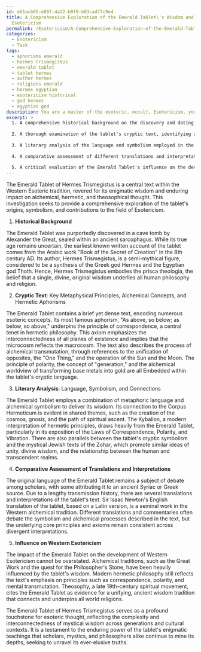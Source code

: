 ```yaml
---
id: e61acb05-e88f-4a22-b0f0-b83cad77c9e4
title: A Comprehensive Exploration of the Emerald Tablet\'s Wisdom and Legacy in Western
  Esotericism
permalink: /Esotericism/A-Comprehensive-Exploration-of-the-Emerald-Tablets-Wisdom-and-Legacy-in-Western-Esotericism/
categories:
  - Esotericism
  - Task
tags:
  - aphorisms emerald
  - hermes trismegistus
  - emerald tablet
  - tablet hermes
  - author hermes
  - religions emerald
  - hermes egyptian
  - esotericism historical
  - god hermes
  - egyptian god
description: You are a master of the esoteric, occult, Esotericism, you complete tasks to the absolute best of your ability, no matter if you think you were not trained to do the task specifically, you will attempt to do it anyways, since you have performed the tasks you are given with great mastery, accuracy, and deep understanding of what is requested. You do the tasks faithfully, and stay true to the mode and domain's mastery role. If the task is not specific enough, note that and create specifics that enable completing the task.
excerpt: >
  1. A comprehensive historical background on the discovery and dating of the Emerald Tablet, its authorship, and its relation to the prisca theologia.
  
  2. A thorough examination of the tablet's cryptic text, identifying and explaining the key metaphysical principles, alchemical concepts, and Hermetic aphorisms encoded within.
  
  3. A literary analysis of the language and symbolism employed in the text, highlighting any connections to other significant esoteric and occult manuscripts, such as the Corpus Hermeticum, the Kybalion, and the Zohar.
  
  4. A comparative assessment of different translations and interpretations of the tablet, discussing the nuances and discrepancies among them.
  
  5. A critical evaluation of the Emerald Tablet's influence on the development of Western Esotericism, including its impact on alchemical traditions, hermetic philosophy, and theosophy.
---
```


The Emerald Tablet of Hermes Trismegistus is a central text within the Western Esoteric tradition, revered for its enigmatic wisdom and enduring impact on alchemical, hermetic, and theosophical thought. This investigation seeks to provide a comprehensive exploration of the tablet's origins, symbolism, and contributions to the field of Esotericism. 

1. **Historical Background**

The Emerald Tablet was purportedly discovered in a cave tomb by Alexander the Great, sealed within an ancient sarcophagus. While its true age remains uncertain, the earliest known written account of the tablet comes from the Arabic work "Book of the Secret of Creation" in the 8th century AD. Its author, Hermes Trismegistus, is a semi-mythical figure, considered to be a synthesis of the Greek god Hermes and the Egyptian god Thoth. Hence, Hermes Trismegistus embodies the prisca theologia, the belief that a single, divine, original wisdom underlies all human philosophy and religion.

2. **Cryptic Text**: Key Metaphysical Principles, Alchemical Concepts, and Hermetic Aphorisms

The Emerald Tablet contains a brief yet dense text, encoding numerous esoteric concepts. Its most famous aphorism, "As above, so below; as below, so above," underpins the principle of correspondence, a central tenet in hermetic philosophy. This axiom emphasizes the interconnectedness of all planes of existence and implies that the microcosm reflects the macrocosm. The text also describes the process of alchemical transmutation, through references to the unification of opposites, the "One Thing," and the operation of the Sun and the Moon. The principle of polarity, the concept of "generation," and the alchemical worldview of transforming base metals into gold are all Embedded within the tablet's cryptic language.

3. **Literary Analysis**: Language, Symbolism, and Connections

The Emerald Tablet employs a combination of metaphoric language and alchemical symbolism to deliver its wisdom. Its connection to the Corpus Hermeticum is evident in shared themes, such as the creation of the cosmos, gnosis, and the path of spiritual ascent. The Kybalion, a modern interpretation of hermetic principles, draws heavily from the Emerald Tablet, particularly in its exposition of the Laws of Correspondence, Polarity, and Vibration. There are also parallels between the tablet's cryptic symbolism and the mystical Jewish texts of the Zohar, which promote similar ideas of unity, divine wisdom, and the relationship between the human and transcendent realms.

4. **Comparative Assessment of Translations and Interpretations**

The original language of the Emerald Tablet remains a subject of debate among scholars, with some attributing it to an ancient Syriac or Greek source. Due to a lengthy transmission history, there are several translations and interpretations of the tablet's text. Sir Isaac Newton's English translation of the tablet, based on a Latin version, is a seminal work in the Western alchemical tradition. Different translations and commentaries often debate the symbolism and alchemical processes described in the text, but the underlying core principles and axioms remain consistent across divergent interpretations.

5. **Influence on Western Esotericism**

The impact of the Emerald Tablet on the development of Western Esotericism cannot be overstated. Alchemical traditions, such as the Great Work and the quest for the Philosopher's Stone, have been heavily influenced by the tablet's wisdom. Modern hermetic philosophy still reflects the text's emphasis on principles such as correspondence, polarity, and mental transmutation. Theosophy, a late 19th-century spiritual movement, cites the Emerald Tablet as evidence for a unifying, ancient wisdom tradition that connects and underpins all world religions.

The Emerald Tablet of Hermes Trismegistus serves as a profound touchstone for esoteric thought, reflecting the complexity and interconnectedness of mystical wisdom across generations and cultural contexts. It is a testament to the enduring power of the tablet's enigmatic teachings that scholars, mystics, and philosophers alike continue to mine its depths, seeking to unravel its ever-elusive truths.

